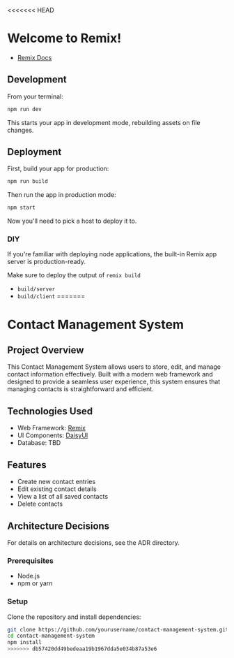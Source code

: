 <<<<<<< HEAD
# Welcome to Remix!

- [Remix Docs](https://remix.run/docs)

## Development

From your terminal:

```sh
npm run dev
```

This starts your app in development mode, rebuilding assets on file changes.

## Deployment

First, build your app for production:

```sh
npm run build
```

Then run the app in production mode:

```sh
npm start
```

Now you'll need to pick a host to deploy it to.

### DIY

If you're familiar with deploying node applications, the built-in Remix app server is production-ready.

Make sure to deploy the output of `remix build`

- `build/server`
- `build/client`
=======
# Contact Management System

## Project Overview
This Contact Management System allows users to store, edit, and manage contact information effectively. Built with a modern web framework and designed to provide a seamless user experience, this system ensures that managing contacts is straightforward and efficient.

## Technologies Used
- Web Framework: [Remix](https://remix.run)
- UI Components: [DaisyUI](https://daisyui.com)
- Database: TBD

## Features
- Create new contact entries
- Edit existing contact details
- View a list of all saved contacts
- Delete contacts

## Architecture Decisions
For details on architecture decisions, see the ADR directory.

### Prerequisites
- Node.js
- npm or yarn

### Setup
Clone the repository and install dependencies:
```bash
git clone https://github.com/yourusername/contact-management-system.git
cd contact-management-system
npm install
>>>>>>> db57420dd49bedeaa19b1967dda5e034b87a53e6
